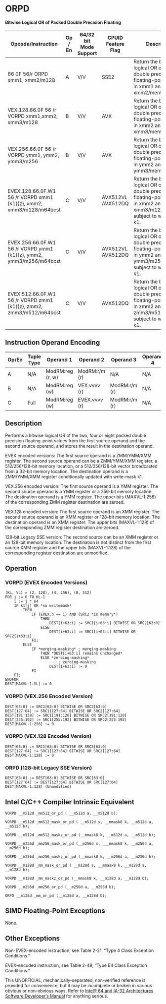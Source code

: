 # ORPD

**Bitwise Logical OR of Packed Double Precision Floating**

| Opcode/Instruction                                                  | Op / En | 64/32 bit Mode Support | CPUID Feature Flag | Description                                                                                                                           |
| ------------------------------------------------------------------- | ------- | ---------------------- | ------------------ | ------------------------------------------------------------------------------------------------------------------------------------- |
| 66 0F 56/r ORPD xmm1, xmm2/m128                                     | A       | V/V                    | SSE2               | Return the bitwise logical OR of packed double precision floating-point values in xmm1 and xmm2/mem.                                  |
| VEX.128.66.0F 56 /r VORPD xmm1,xmm2, xmm3/m128                      | B       | V/V                    | AVX                | Return the bitwise logical OR of packed double precision floating-point values in xmm2 and xmm3/mem.                                  |
| VEX.256.66.0F 56 /r VORPD ymm1, ymm2, ymm3/m256                     | B       | V/V                    | AVX                | Return the bitwise logical OR of packed double precision floating-point values in ymm2 and ymm3/mem.                                  |
| EVEX.128.66.0F.W1 56 /r VORPD xmm1 {k1}{z}, xmm2, xmm3/m128/m64bcst | C       | V/V                    | AVX512VL AVX512DQ  | Return the bitwise logical OR of packed double precision floating-point values in xmm2 and xmm3/m128/m64bcst subject to writemask k1. |
| EVEX.256.66.0F.W1 56 /r VORPD ymm1 {k1}{z}, ymm2, ymm3/m256/m64bcst | C       | V/V                    | AVX512VL AVX512DQ  | Return the bitwise logical OR of packed double precision floating-point values in ymm2 and ymm3/m256/m64bcst subject to writemask k1. |
| EVEX.512.66.0F.W1 56 /r VORPD zmm1 {k1}{z}, zmm2, zmm3/m512/m64bcst | C       | V/V                    | AVX512DQ           | Return the bitwise logical OR of packed double precision floating-point values in zmm2 and zmm3/m512/m64bcst subject to writemask k1. |

## Instruction Operand Encoding

| Op/En | Tuple Type | Operand 1        | Operand 2     | Operand 3     | Operand 4 |
| ----- | ---------- | ---------------- | ------------- | ------------- | --------- |
| A     | N/A        | ModRM:reg (r, w) | ModRM:r/m (r) | N/A           | N/A       |
| B     | N/A        | ModRM:reg (w)    | VEX.vvvv (r)  | ModRM:r/m (r) | N/A       |
| C     | Full       | ModRM:reg (w)    | EVEX.vvvv (r) | ModRM:r/m (r) | N/A       |

## Description

Performs a bitwise logical OR of the two, four or eight packed double precision floating-point values from the first source operand and the second source operand, and stores the result in the destination operand.

EVEX encoded versions: The first source operand is a ZMM/YMM/XMM register. The second source operand can be a ZMM/YMM/XMM register, a 512/256/128-bit memory location, or a 512/256/128-bit vector broadcasted from a 32-bit memory location. The destination operand is a ZMM/YMM/XMM register conditionally updated with write-mask k1.

VEX.256 encoded version: The first source operand is a YMM register. The second source operand is a YMM register or a 256-bit memory location. The destination operand is a YMM register. The upper bits (MAXVL-1:256) of the corresponding ZMM register destination are zeroed.

VEX.128 encoded version: The first source operand is an XMM register. The second source operand is an XMM register or 128-bit memory location. The destination operand is an XMM register. The upper bits (MAXVL-1:128) of the corresponding ZMM register destination are zeroed.

128-bit Legacy SSE version: The second source can be an XMM register or an 128-bit memory location. The destination is not distinct from the first source XMM register and the upper bits (MAXVL-1:128) of the corresponding register destination are unmodified.

## Operation

### VORPD (EVEX Encoded Versions)

```
(KL, VL) = (2, 128), (4, 256), (8, 512)
FOR j := 0 TO KL-1
    i := j * 64
    IF k1[j] OR *no writemask*
        THEN
            IF (EVEX.b == 1) AND (SRC2 *is memory*)
                THEN
                    DEST[i+63:i] := SRC1[i+63:i] BITWISE OR SRC2[63:0]
                ELSE
                    DEST[i+63:i] := SRC1[i+63:i] BITWISE OR SRC2[i+63:i]
            FI;
        ELSE
            IF *merging-masking* ; merging-masking
                THEN *DEST[i+63:i] remains unchanged*
                ELSE *zeroing-masking*
                        ; zeroing-masking
                    DEST[i+63:i] := 0
            FI
    FI;
ENDFOR
DEST[MAXVL-1:VL] := 0

```

### VORPD (VEX.256 Encoded Version)

```
DEST[63:0] := SRC1[63:0] BITWISE OR SRC2[63:0]
DEST[127:64] := SRC1[127:64] BITWISE OR SRC2[127:64]
DEST[191:128] := SRC1[191:128] BITWISE OR SRC2[191:128]
DEST[255:192] := SRC1[255:192] BITWISE OR SRC2[255:192]
DEST[MAXVL-1:256] := 0

```

### VORPD (VEX.128 Encoded Version)

```
DEST[63:0] := SRC1[63:0] BITWISE OR SRC2[63:0]
DEST[127:64] := SRC1[127:64] BITWISE OR SRC2[127:64]
DEST[MAXVL-1:128] := 0

```

### ORPD (128-bit Legacy SSE Version)

```
DEST[63:0] := DEST[63:0] BITWISE OR SRC[63:0]
DEST[127:64] := DEST[127:64] BITWISE OR SRC[127:64]
DEST[MAXVL-1:128] (Unmodified)

```

## Intel C/C++ Compiler Intrinsic Equivalent

```
VORPD __m512d _mm512_or_pd ( __m512d a, __m512d b);

```

```
VORPD __m512d _mm512_mask_or_pd ( __m512d s, __mmask8 k, __m512d a, __m512d b);

```

```
VORPD __m512d _mm512_maskz_or_pd (__mmask8 k, __m512d a, __m512d b);

```

```
VORPD __m256d _mm256_mask_or_pd (__m256d s, ___mmask8 k, __m256d a, __m256d b);

```

```
VORPD __m256d _mm256_maskz_or_pd (__mmask8 k, __m256d a, __m256d b);

```

```
VORPD __m128d _mm_mask_or_pd ( __m128d s, __mmask8 k, __m128d a, __m128d b);

```

```
VORPD __m128d _mm_maskz_or_pd (__mmask8 k, __m128d a, __m128d b);

```

```
VORPD __m256d _mm256_or_pd (__m256d a, __m256d b);

```

```
ORPD __m128d _mm_or_pd (__m128d a, __m128d b);

```

## SIMD Floating-Point Exceptions

None.

## Other Exceptions

Non-EVEX-encoded instruction, see Table 2-21, “Type 4 Class Exception Conditions.”

EVEX-encoded instruction, see Table 2-49, “Type E4 Class Exception Conditions.”

This UNOFFICIAL, mechanically-separated, non-verified reference is provided for convenience, but it may be
incomplete or broken in various obvious or non-obvious
ways. Refer to [Intel® 64 and IA-32 Architectures Software Developer’s Manual](https://software.intel.com/en-us/download/intel-64-and-ia-32-architectures-sdm-combined-volumes-1-2a-2b-2c-2d-3a-3b-3c-3d-and-4) for anything serious.
